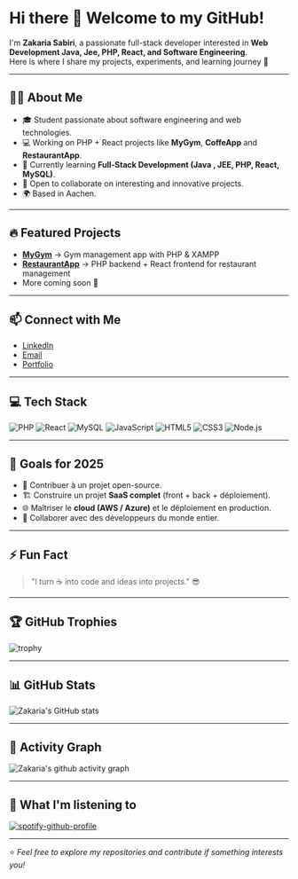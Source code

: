 # Hi there 👋 Welcome to my GitHub!

I'm **Zakaria Sabiri**, a passionate full-stack developer interested in **Web Development Java, Jee, PHP, React, and Software Engineering**.  
Here is where I share my projects, experiments, and learning journey 🚀

---

## 👨‍💻 About Me
- 🎓 Student passionate about software engineering and web technologies.  
- 💻 Working on PHP + React projects like **MyGym**, **CoffeApp** and **RestaurantApp**.  
- 🌱 Currently learning **Full-Stack Development (Java , JEE, PHP, React, MySQL)**.  
- 🤝 Open to collaborate on interesting and innovative projects.  
- 🌍 Based in Aachen.  

---

## 🔥 Featured Projects
- [**MyGym**](https://github.com/zaka41a/MyGym) → Gym management app with PHP & XAMPP  
- [**RestaurantApp**](https://github.com/zaka41a/RestaurantApp) → PHP backend + React frontend for restaurant management  
- More coming soon 🚀  

---

## 📫 Connect with Me
- [LinkedIn](https://www.linkedin.com/in/your-link)  
- [Email](mailto:zaksab98@gmail.com)  
- [Portfolio](https://your-portfolio-link.com)  

---

## 💻 Tech Stack
![PHP](https://img.shields.io/badge/PHP-777BB4?style=for-the-badge&logo=php&logoColor=white)
![React](https://img.shields.io/badge/React-20232A?style=for-the-badge&logo=react&logoColor=61DAFB)
![MySQL](https://img.shields.io/badge/MySQL-005C84?style=for-the-badge&logo=mysql&logoColor=white)
![JavaScript](https://img.shields.io/badge/JavaScript-323330?style=for-the-badge&logo=javascript&logoColor=F7DF1E)
![HTML5](https://img.shields.io/badge/HTML5-E34F26?style=for-the-badge&logo=html5&logoColor=white)
![CSS3](https://img.shields.io/badge/CSS3-1572B6?style=for-the-badge&logo=css3&logoColor=white)
![Node.js](https://img.shields.io/badge/Node.js-339933?style=for-the-badge&logo=nodedotjs&logoColor=white)

---

## 🎯 Goals for 2025
- 🚀 Contribuer à un projet open-source.  
- 🏗️ Construire un projet **SaaS complet** (front + back + déploiement).  
- 🌐 Maîtriser le **cloud (AWS / Azure)** et le déploiement en production.  
- 🤝 Collaborer avec des développeurs du monde entier.  

---

## ⚡ Fun Fact
> "I turn ☕ into code and ideas into projects." 😎  

---

## 🏆 GitHub Trophies
![trophy](https://github-profile-trophy.vercel.app/?username=zaka41a&theme=tokyonight&margin-w=15&margin-h=15)

---

## 📊 GitHub Stats
![Zakaria's GitHub stats](https://github-readme-stats.vercel.app/api?username=zaka41a&show_icons=true&theme=tokyonight)

---

## 🚀 Activity Graph
![Zakaria's github activity graph](https://github-readme-activity-graph.vercel.app/graph?username=zaka41a&theme=react-dark&hide_border=true&area=true)

---

## 🎵 What I'm listening to
[![spotify-github-profile](https://spotify-github-profile.vercel.app/api/view?uid=31yb34jldtd5hmvpywhjpp3m4ajq&cover_image=true&theme=novatorem&show_offline=false&background_color=121212&interchange=true)](https://spotify-github-profile.vercel.app/api/view?uid=31yb34jldtd5hmvpywhjpp3m4ajq&redirect=true)

---

⭐️ *Feel free to explore my repositories and contribute if something interests you!*
